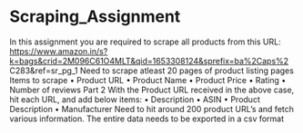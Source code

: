 # Scraping_Assignment
In this assignment you are required to scrape all products from this URL:
https://www.amazon.in/s?k=bags&crid=2M096C61O4MLT&qid=1653308124&sprefix=ba%2Caps%2 C283&ref=sr_pg_1
Need to scrape atleast 20 pages of product listing pages Items to scrape
• Product URL
• Product Name
• Product Price
• Rating
• Number of reviews
Part 2
With the Product URL received in the above case, hit each URL, and add below items:
• Description
• ASIN
• Product Description
• Manufacturer
Need to hit around 200 product URL’s and fetch various information.
The entire data needs to be exported in a csv format
